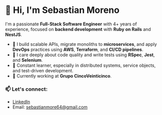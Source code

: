 # 👋 Hi, I'm Sebastian Moreno

I'm a passionate **Full-Stack Software Engineer** with 4+ years of experience, focused on **backend development** with **Ruby on Rails** and **NestJS**.

- 🔧 I build scalable APIs, migrate monoliths to **microservices**, and apply **DevOps** practices using **AWS**, **Terraform**, and **CI/CD pipelines**.
- 🧪 I care deeply about code quality and write tests using **RSpec**, **Jest**, and **Selenium**.
- 🌱 Constant learner, especially in distributed systems, service objects, and test-driven development.
- 📍 Currently working at **Grupo CincoVeinticinco**.

### 📫 Let's connect:
- [LinkedIn](https://www.linkedin.com/in/sebmo7)
- Email: sebastianmore64@gmail.com
